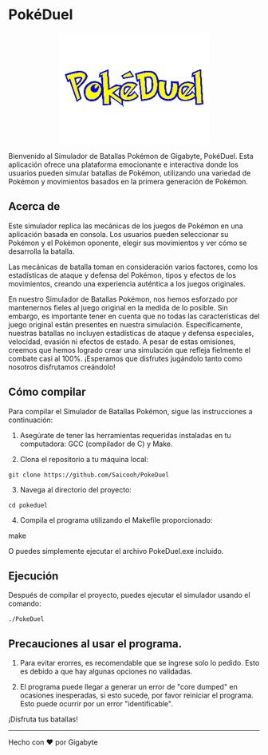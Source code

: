 # PokéDuel

<p align="center">
  <img src="logo.png" alt="Logo">
</p>

Bienvenido al Simulador de Batallas Pokémon de Gigabyte, PokéDuel. Esta aplicación ofrece una plataforma emocionante e interactiva donde los usuarios pueden simular batallas de Pokémon, utilizando una variedad de Pokémon y movimientos basados en la primera generación de Pokémon.

## Acerca de

Este simulador replica las mecánicas de los juegos de Pokémon en una aplicación basada en consola. Los usuarios pueden seleccionar su Pokémon y el Pokémon oponente, elegir sus movimientos y ver cómo se desarrolla la batalla.

Las mecánicas de batalla toman en consideración varios factores, como los estadísticas de ataque y defensa del Pokémon, tipos y efectos de los movimientos, creando una experiencia auténtica a los juegos originales.

En nuestro Simulador de Batallas Pokémon, nos hemos esforzado por mantenernos fieles al juego original en la medida de lo posible. Sin embargo, es importante tener en cuenta que no todas las características del juego original están presentes en nuestra simulación. Específicamente, nuestras batallas no incluyen estadísticas de ataque y defensa especiales, velocidad, evasión ni efectos de estado. A pesar de estas omisiones, creemos que hemos logrado crear una simulación que refleja fielmente el combate casi al 100%. ¡Esperamos que disfrutes jugándolo tanto como nosotros disfrutamos creándolo!

## Cómo compilar

Para compilar el Simulador de Batallas Pokémon, sigue las instrucciones a continuación:

1. Asegúrate de tener las herramientas requeridas instaladas en tu computadora: GCC (compilador de C) y Make.

2. Clona el repositorio a tu máquina local:

```
git clone https://github.com/Saicooh/PokeDuel
```

3. Navega al directorio del proyecto:

```
cd pokeduel
```

4. Compila el programa utilizando el Makefile proporcionado:

make

O puedes simplemente ejecutar el archivo PokeDuel.exe incluido.

## Ejecución

Después de compilar el proyecto, puedes ejecutar el simulador usando el comando:

```
./PokeDuel
```

## Precauciones al usar el programa.

1. Para evitar erorres, es recomendable que se ingrese solo lo pedido. Esto es debido a que hay algunas opciones no validadas.

2. El programa puede llegar a generar un error de "core dumped" en ocasiones inesperadas, si esto sucede, por favor reiniciar el programa. Esto puede ocurrir por un error "identificable".

¡Disfruta tus batallas!

---

Hecho con ❤️ por Gigabyte